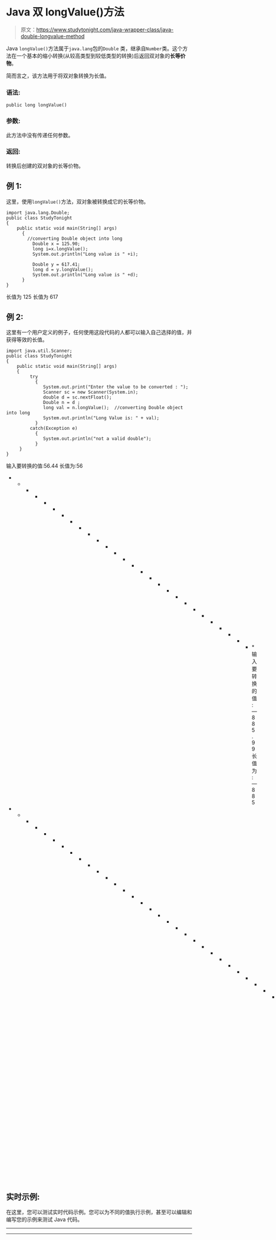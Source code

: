 # Java 双 longValue()方法

> 原文：<https://www.studytonight.com/java-wrapper-class/java-double-longvalue-method>

Java `longValue()`方法属于`java.lang`包的`Double` 类，继承自`Number`类。这个方法在一个基本的缩小转换(从较高类型到较低类型的转换)后返回双对象的**长等价物**。

简而言之，该方法用于将双对象转换为长值。

### 语法:

```
public long longValue() 
```

### 参数:

此方法中没有传递任何参数。

### 返回:

转换后创建的双对象的长等价物。

## 例 1:

这里，使用`longValue()`方法，双对象被转换成它的长等价物。

```
import java.lang.Double;
public class StudyTonight
{  
    public static void main(String[] args) 
      {  
        //converting Double object into long
          Double x = 125.90;
          long i=x.longValue();
          System.out.println("Long value is " +i);

          Double y = 617.41;  
          long d = y.longValue();  
          System.out.println("Long value is " +d);
      }  
}
```

长值为 125
长值为 617

## 例 2:

这里有一个用户定义的例子，任何使用这段代码的人都可以输入自己选择的值，并获得等效的长值。

```
import java.util.Scanner;  
public class StudyTonight
{  
    public static void main(String[] args) 
    {  
         try
           {
              System.out.print("Enter the value to be converted : ");  
              Scanner sc = new Scanner(System.in);  
              double d = sc.nextFloat();  
              Double n = d ;  
              long val = n.longValue();  //converting Double object into long
              System.out.println("Long Value is: " + val);  
           }
         catch(Exception e)
           {
              System.out.println("not a valid double"); 
           }
     }
}
```

输入要转换的值:56.44
长值为:56
* * * * * * * * * * * * * * * * * * * * * * * * * * * * *输入要转换的值:—885.99
长值为:—885
* * * * * * * * * * * * * * * * * * * * * * * * * * * * * * * * * * * * *输入要转换的值:0x465
不是有效的双精度

## 实时示例:

在这里，您可以测试实时代码示例。您可以为不同的值执行示例，甚至可以编辑和编写您的示例来测试 Java 代码。

* * *

* * *